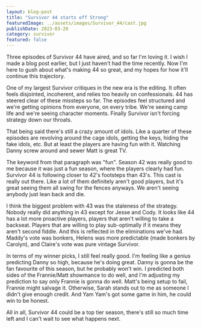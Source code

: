 ```yaml
---
layout: blog-post
title: "Survivor 44 starts off Strong"
featuredImage: ../assets/images/Survivor_44/cast.jpg
publishDate: 2023-03-20
category: survivor
featured: false
---
```


Three episodes of Survivor 44 have aired, and so far I'm loving it. I wish I made a blog post earlier, but I just haven't had the time recently. Now I'm here to gush about what's making 44 so great, and my hopes for how it'll continue this trajectory.

One of my largest Survivor critiques in the new era is the editing. It often feels disjointed, incoherent, and relies too heavily on confessionals. 44 has steered clear of these missteps so far. The episodes feel structured and we're getting opinions from everyone, on every tribe. We're seeing camp life and we're seeing character moments. Finally Survivor isn't forcing strategy down our throats.

That being said there's still a crazy amount of idols. Like a quarter of these episodes are revolving around the cage idols, getting the keys, hiding the fake idols, etc. But at least the players are having fun with it. Watching Danny screw around and sewer Matt is great TV.

The keyword from that paragraph was "fun". Season 42 was really good to me because it was just a fun season, where the players clearly had fun. Survivor 44 is following closer to 42's footsteps than 43's. This cast is really out there. Like a lot of them definitely aren't good players, but it's great seeing them all swing for the fences anyways. We aren't seeing anybody just lean back and die.

I think the biggest problem with 43 was the staleness of the strategy. Nobody really did anything in 43 except for Jesse and Cody. It looks like 44 has a lot more proactive players, players that aren't willing to take a backseat. Players that are willing to play sub-optimally if it means they aren't second fiddle. And this is reflected in the eliminations we've had. Maddy's vote was bonkers, Helens was more predictable (made bonkers by Carolyn), and Claire's vote was pure vintage Survivor.

In terms of my winner picks, I still feel really good. I'm feeling like a genius predicting Danny so high, because he's doing great. Danny is gonna be the fan favourite of this season, but he probably won't win. I predicted both sides of the Frannie/Matt showmance to do well, and I'm adjusting my prediction to say only Frannie is gonna do well. Matt's being setup to fail, Frannie might salvage it. Otherwise, Sarah stands out to me as someone I didn't give enough credit. And Yam Yam's got some game in him, he could win to be honest.

All in all, Survivor 44 could be a top tier season, there's still so much time left and I can't wait to see what happens next.